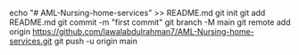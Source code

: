 echo "# AML-Nursing-home-services" >> README.md
git init
git add README.md
git commit -m "first commit"
git branch -M main
git remote add origin https://github.com/lawalabdulrahman7/AML-Nursing-home-services.git
git push -u origin main
